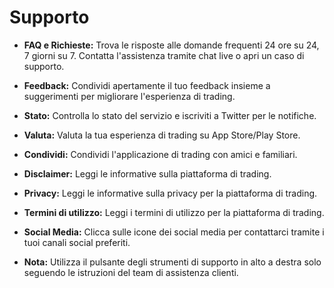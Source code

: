 # **Supporto**

- **FAQ e Richieste:** Trova le risposte alle domande frequenti 24 ore su 24, 7 giorni su 7. Contatta l'assistenza tramite chat live o apri un caso di supporto.
- **Feedback:** Condividi apertamente il tuo feedback insieme a suggerimenti per migliorare l'esperienza di trading.
- **Stato:** Controlla lo stato del servizio e iscriviti a Twitter per le notifiche.
- **Valuta:** Valuta la tua esperienza di trading su App Store/Play Store.
- **Condividi:** Condividi l'applicazione di trading con amici e familiari.
- **Disclaimer:** Leggi le informative sulla piattaforma di trading.
- **Privacy:** Leggi le informative sulla privacy per la piattaforma di trading.
- **Termini di utilizzo:** Leggi i termini di utilizzo per la piattaforma di trading.
- **Social Media:** Clicca sulle icone dei social media per contattarci tramite i tuoi canali social preferiti.

- **Nota:** Utilizza il pulsante degli strumenti di supporto in alto a destra solo seguendo le istruzioni del team di assistenza clienti.

